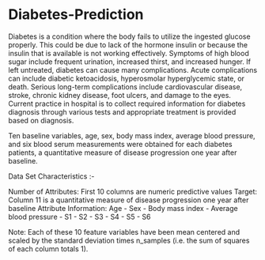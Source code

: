 # Diabetes-Prediction

Diabetes is a condition where the body fails to utilize the ingested glucose properly. This could be due to lack of the hormone insulin or because the insulin that is available is not working effectively. 
Symptoms of high blood sugar include frequent urination, increased thirst, and increased hunger. If left untreated, diabetes can cause many complications. Acute complications can include diabetic ketoacidosis, hyperosmolar hyperglycemic state, or death. Serious long-term complications include cardiovascular disease, stroke, chronic kidney disease, foot ulcers, and damage to the eyes.
Current practice in hospital is to collect required information for diabetes diagnosis through various tests and appropriate treatment is provided based on diagnosis. 

Ten baseline variables, age, sex, body mass index, average blood pressure, and six blood serum measurements were obtained for each diabetes patients, a quantitative measure of disease progression one year after baseline.

Data Set Characteristics :-

Number of Attributes:  First 10 columns are numeric predictive values
Target:                Column 11 is a quantitative measure of disease progression one year after baseline
Attribute Information: Age - Sex - Body mass index - Average blood pressure - S1 - S2 - S3 - S4 - S5 - S6

Note: Each of these 10 feature variables have been mean centered and scaled by the standard deviation times n_samples (i.e. the sum of squares of each column totals 1).
